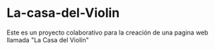 # La-casa-del-Violin
Este es un proyecto colaborativo para la creación de una pagina web llamada "La Casa del Violín"
